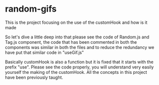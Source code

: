 # random-gifs

This is the project focusing on the use of the customHook and how is it made 

So let's dive a little deep into that please see the code of Random.js and Tag.js component, the code that has been commented in both the components was similar in both the files and to reduce the redundancy we have put that similar code in "useGif.js"

Basically customHook is also a function but it is fixed that it starts with the prefix "use".
Please see the code properly, you will understand very easily yourself the making of the customHook. All the concepts in this project have been previously taught.